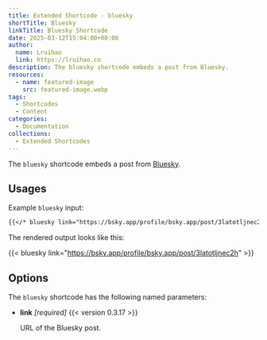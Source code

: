```yaml
---
title: Extended Shortcode - bluesky
shortTitle: Bluesky
linkTitle: Bluesky Shortcode
date: 2025-03-12T15:04:00+08:00
author:
  name: Lruihao
  link: https://lruihao.cn
description: The bluesky shortcode embeds a post from Bluesky.
resources:
  - name: featured-image
    src: featured-image.webp
tags:
  - Shortcodes
  - Content
categories:
  - Documentation
collections:
  - Extended Shortcodes
---
```


The `bluesky` shortcode embeds a post from [Bluesky][bluesky].

<!--more-->

## Usages

Example `bluesky` input:

```markdown
{{</* bluesky link="https://bsky.app/profile/bsky.app/post/3latotljnec2h" */>}}
```

The rendered output looks like this:

{{< bluesky link="https://bsky.app/profile/bsky.app/post/3latotljnec2h" >}}

## Options

The `bluesky` shortcode has the following named parameters:

- **link** _[required]_ {{< version 0.3.17 >}}

    URL of the Bluesky post.

<!-- link reference definition -->
[bluesky]: https://bsky.app/

